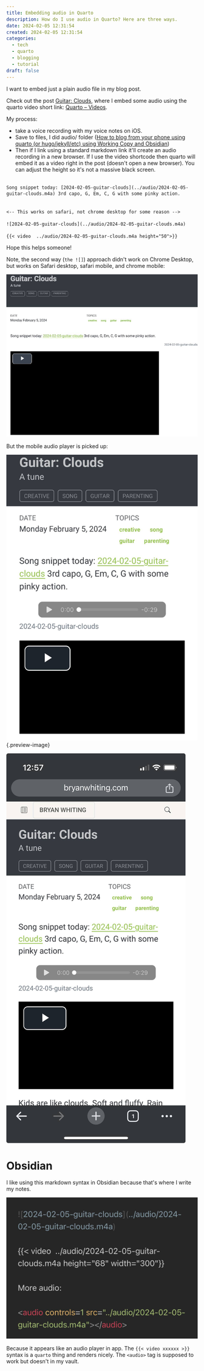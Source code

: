 ```yaml
---
title: Embedding audio in Quarto
description: How do I use audio in Quarto? Here are three ways.
date: 2024-02-05 12:31:54
created: 2024-02-05 12:31:54
categories:
  - tech
  - quarto
  - blogging
  - tutorial
draft: false
---
```

I want to embed just a plain audio file in my blog post. 

Check out the post [Guitar: Clouds](../creative/guitar-clouds.md), where I embed some audio using the quarto video short link: [Quarto – Videos](https://quarto.org/docs/authoring/videos.html). 

My process:

- take a voice recording with my voice notes on iOS. 
- Save to files, I did audio/ folder ([How to blog from your phone using quarto (or hugo/jekyll/etc) using Working Copy and Obsidian](../posts/quarto-from-phone/index.md))
- Then if I link using a standard markdown link it'll create an audio recording in a new browser. If I use the video shortcode then quarto will embed it as a video right in the post (doesn't open a new browser). You can adjust the height so it's not a massive black screen.

```

Song snippet today: [2024-02-05-guitar-clouds](../audio/2024-02-05-guitar-clouds.m4a) 3rd capo, G, Em, C, G with some pinky action. 


<-- This works on safari, not chrome desktop for some reason --> 

![2024-02-05-guitar-clouds](../audio/2024-02-05-guitar-clouds.m4a)

{{< video  ../audio/2024-02-05-guitar-clouds.m4a height="50">}}

```

Hope this helps someone!


Note, the second way (`the ![]`) approach didn't work on Chrome Desktop, but works on Safari desktop, safari mobile, and chrome mobile:

![Chrome doesn't pick up the audio player](../img/screenshot-quarto-audio-chrome-web.jpeg)

But the mobile audio player is picked up: 

![Mobile safari](../img/screenshot-quarto-audio-safari.jpeg){.preview-image}

![Mobile chrome](../img/screenshot-chrome-mobile-quarto-audio.jpeg)

# Obsidian

I like using this markdown syntax in Obsidian because that's where I write my notes. 

![The markdown syntax](../img/screenshot-audio-quarto-not-rendered.jpeg)

Because it appears like an audio player in app. The `{{< video xxxxxx >}}` syntax is a `quarto` thing and renders nicely. The `<audio>` tag is supposed to work but doesn't in my vault. 


